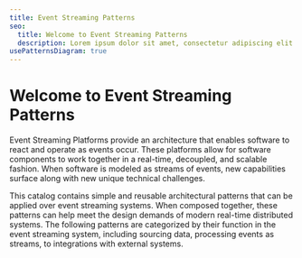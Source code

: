 ```yaml
---
title: Event Streaming Patterns
seo:
  title: Welcome to Event Streaming Patterns
  description: Lorem ipsum dolor sit amet, consectetur adipiscing elit. Donec rhoncus aliquet consequat. Morbi nec lorem eget mauris posuere consequat in vel sem. Nunc ut malesuada est, fermentum tristique velit. In in odio dui. Nunc sed iaculis mauris. Donec purus tellus, fringilla nec tempor et, tristique sit amet nulla. In pharetra ligula orci, eget mattis odio luctus eu. Praesent porttitor pretium dolor, ut facilisis tortor dignissim vitae.
usePatternsDiagram: true
---
```


# Welcome to Event Streaming Patterns

Event Streaming Platforms provide an architecture that enables software to react and operate as events occur. These platforms allow for software components to work together in a real-time, decoupled, and scalable fashion. When software is modeled as streams of events, new capabilities surface along with new unique technical challenges.

This catalog contains simple and reusable architectural patterns that can be applied over event streaming systems. When composed together, these patterns can help meet the design demands of modern real-time distributed systems. The following patterns are categorized by their function in the event streaming system, including sourcing data, processing events as streams, to integrations with external systems.
